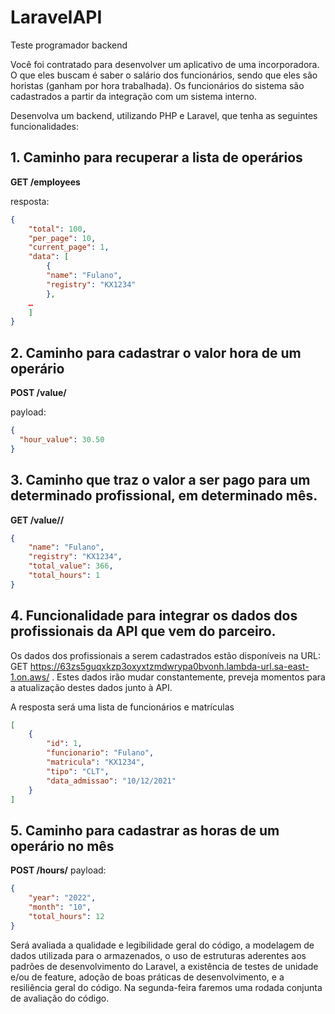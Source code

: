 # LaravelAPI

Teste programador backend

Você foi contratado para desenvolver um aplicativo de uma incorporadora. O que eles buscam é saber o salário dos funcionários, sendo que eles são horistas (ganham por hora trabalhada). Os funcionários do sistema são cadastrados a partir da integração com um sistema interno.

Desenvolva um backend, utilizando PHP e Laravel, que tenha as seguintes funcionalidades:

## 1. Caminho para recuperar a lista de operários

**GET /employees**

resposta:
~~~json
{
    "total": 100,
    "per_page": 10,
    "current_page": 1,
    "data": [
        {
        "name": "Fulano",
        "registry": "KX1234"
        },
    …
    ]
}
~~~

## 2. Caminho para cadastrar o valor hora de um operário

**POST /value/<MATRICULA>**

payload:
~~~json
{
  "hour_value": 30.50
}
~~~
## 3. Caminho que traz o valor a ser pago para um determinado profissional, em determinado mês.

**GET /value/<matricula>/<mes>**
~~~json
{
    "name": "Fulano",
    "registry": "KX1234",
    "total_value": 366,
    "total_hours": 1
}
~~~

## 4. Funcionalidade para integrar os dados dos profissionais da API que vem do parceiro.

Os dados dos profissionais a serem cadastrados estão disponíveis na URL: GET https://63zs5guqxkzp3oxyxtzmdwrypa0bvonh.lambda-url.sa-east-1.on.aws/ . Estes dados irão mudar constantemente, preveja momentos para a atualização destes dados junto à API.

A resposta será uma lista de funcionários e matrículas

~~~json
[
    {
        "id": 1,
        "funcionario": "Fulano",
        "matricula": "KX1234",
        "tipo": "CLT",
        "data_admissao": "10/12/2021"
    }
]
~~~

## 5. Caminho para cadastrar as horas de um operário no mês

**POST /hours/<MATRICULA>**
payload:
~~~json
{
    "year": "2022",
    "month": "10",
    "total_hours": 12
}
~~~

Será avaliada a qualidade e legibilidade geral do código, a modelagem de dados utilizada para o armazenados, o uso de estruturas aderentes aos padrões de desenvolvimento do Laravel, a existência de testes de unidade e/ou de feature, adoção de boas práticas de desenvolvimento, e a resiliência geral do código.
Na segunda-feira faremos uma rodada conjunta de avaliação do código.